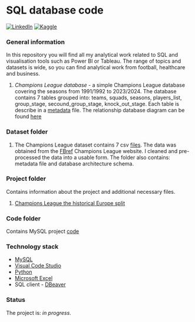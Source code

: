 # SQL database code
[![LinkedIn](https://img.shields.io/badge/linkedin-%230077B5.svg?style=for-the-badge&logo=linkedin&logoColor=white)](www.linkedin.com/in/michał-sikora)
[![Kaggle](https://img.shields.io/badge/Kaggle-035a7d?style=for-the-badge&logo=kaggle&logoColor=white)](https://www.kaggle.com/datasets/michals22/champions-league-seasons-19911992-20232024#)

### General information
In this repository you will find all my analytical work related to SQL and visualisation tools such as Power BI or Tableau. The range of topics and datasets is wide, so you can find analytical work from football, healthcare and business. 

1) *Champions League database* - a simple Champions League database covering the seasons from 1991/1992 to 2023/2024. The database contains 7 tables grouped into: teams, squads, seasons, players_list, group_stage, secound_group_stage, knock_out_stage.
Each table is describe in a [metadata](https://github.com/MSI17819/SQL_projects/blob/main/Dataset/Champions%20League/champions_league_metadata.pdf) file. The relationship database diagram can be found [here](https://github.com/MSI17819/SQL_projects/blob/main/Dataset/Champions%20League/championes_league_database_diagram.png)

### Dataset folder
1) The Champions League dataset contains 7 csv [files](https://github.com/MSI17819/SQL_projects/tree/main/Dataset/Champions%20League). The data was obtained from the [FBref](https://fbref.com/en/comps/8/history/Champions-League-Seasons) Champions League website. I cleaned and pre-processed the data into a usable form. The folder also contains: metadata file and database architecture schema.

### Project folder
Contains information about the project and additional necessary files.
1. [Champions League the historical Europe split](https://github.com/MSI17819/SQL_projects/tree/main/Project/Champions%20League%20the%20historical%20Europe%20split) 

### Code folder
Contains MySQL project [code](https://github.com/MSI17819/SQL_projects/blob/main/Code/Champions%20League/top_30_player_with_most_minute_played_in_all_CL_competition.sql)

### Technology stack
- [MySQL](https://www.mysql.com/)
- [Visual Code Studio](https://code.visualstudio.com/)
- [Python](https://www.python.org/)
- [Microsoft Excel](https://www.microsoft.com/pl-pl/microsoft-365/excel)
-  SQL client - [DBeaver](https://dbeaver.io/)

### Status
The project is: _in progress_.

